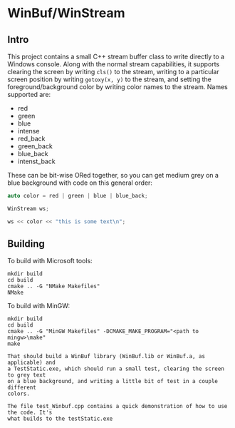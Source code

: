 # WinBuf/WinStream

## Intro

This project contains a small C++ stream buffer class to write
directly to a Windows console. Along with the normal stream capabilities, it supports clearing the screen by writing `cls()` to the stream, writing to a particular screen position by writing `gotoxy(x, y)` to the stream, and setting the foreground/background color by writing color names to the stream. Names supported are:

- red
- green
- blue
- intense
- red_back
- green_back
- blue_back
- intenst_back

These can be bit-wise ORed together, so you can get medium grey on a blue background with code on this general order:

```cpp
auto color = red | green | blue | blue_back;

WinStream ws;

ws << color << "this is some text\n";
```


## Building

To build with Microsoft tools:

```
mkdir build
cd build
cmake .. -G "NMake Makefiles"
NMake
```

To build with MinGW:

```
mkdir build
cd build
cmake .. -G "MinGW Makefiles" -DCMAKE_MAKE_PROGRAM="<path to mingw>\make"
make

That should build a WinBuf library (WinBuf.lib or WinBuf.a, as applicable) and
a TestStatic.exe, which should run a small test, clearing the screen to grey text
on a blue background, and writing a little bit of test in a couple different
colors.

The file test_Winbuf.cpp contains a quick demonstration of how to use the code. It's
what builds to the testStatic.exe
